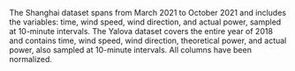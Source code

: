 The Shanghai dataset spans from March 2021 to October 2021 and includes the variables: time, wind speed, wind direction, and actual power, sampled at 10-minute intervals. The Yalova dataset covers the entire year of 2018 and contains time, wind speed, wind direction, theoretical power, and actual power, also sampled at 10-minute intervals. All columns have been normalized.
